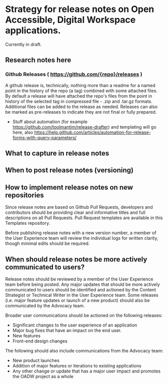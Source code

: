 # Strategy for release notes on Open Accessible, Digital Workspace applications. 

Currently in draft. 

## Research notes here

### Github Releases ( https://github.com/{repo}/releases )
A github release is, technically, nothing more than a readme for a named point in the history of the repo (a tag) combined with some attached files. By default a release will have attached the repo's files from the point in history of the selected tag  in compressed file - .zip and .tar.gz formats. Additional files can be added to the release as needed. Releases can also be marked as pre-releases to indicate they are not final or fully prepared.

* Stuff about automation (for example https://github.com/toolmantim/release-drafter) and templating will go here, also  https://help.github.com/articles/automation-for-release-forms-with-query-parameters/

## What to capture in release notes

## When to post release notes (versioning)

## How to implement release notes on new repositories

Since release notes are based on Github Pull Requests, developers and contributors should be providing clear and informative titles and full descriptions on all Pull Requests. Pull Request templates are available in this Templates repository. 

Before publishing release notes with a new version number, a member of the User Experience team will review the individual logs for written clarity, though minimal edits should be required. 

## When should release notes be more actively communicated to users?

Release notes should be reviewed by a member of the User Experience team before being posted. Any major updates that should be more actively communicated to users should be identified and actioned by the Content Strategist or Technical Writer in the User Experience team. Some releases (i.e. major feature updates or launch of a new product) should also be communicated by the Advocacy team. 

Broader user communications should be actioned on the following releases:

* Significant changes to the user experience of an application
* Major bug fixes that have an impact on the end user. 
* New features
* Front-end design changes

The following should also include communications from the Advocacy team:

* New product launches
* Addition of major features or iterations to existing applications
* Any other change or update that has a major user impact and promotes the OADW project as a whole
